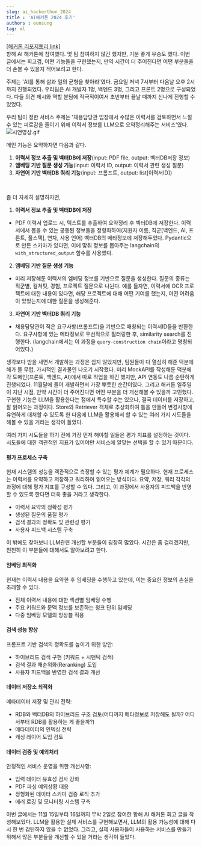 ```yaml
---
slug: ai_hackerthon_2024
title : 'AI해커톤 2024 후기'
authors : eunsung
tag: ml
---
```


[[해커톤 리포지토리 link]](https://github.com/HIRO-works/HIRO-AI/tree/master)  
항해 AI 해커톤에 참여했다. 몇 팀 참여하지 않긴 했지만, 기분 좋게 우승도 했다. 이번 글에서는 회고겸, 어떤 기능들을 구현했는지, 만약 시간이 더 주어진다면 어떤 부분들을 더 손볼 수 있을지 적어보려고 한다.

주제는 'AI를 통해 삶과 일의 균형을 찾아라'였다. 금요일 저녁 7시부터 다음날 오후 2시까지 진행되었다. 우리팀은 AI 개발자 1명, 백엔드 3명, 그리고 프론트 2명으로 구성되었다. 다들 의견 제시와 역할 분담에 적극적이여서 초반부터 끝날 때까지 신나게 진행할 수 있었다.

우리 팀이 정한 서비스 주제는 '채용담당관 입장에서 수많은 이력서를 검토하면서 느낄 수 있는 피로감을 줄이기 위해 이력서 정보를 LLM으로 요약정리해주는 서비스'였다. 
![시연영상.gif](시연영상.gif)

메인 기능은 요약하자면 다음과 같다.
1. **이력서 정보 추출 및 벡터DB에 저장**(input: PDF file, output: 벡터DB저장 정보)
2. **엠베딩 기반 질문 생성 기능**(input: 이력서 ID, output: 이력서 관련 생성 질문)
3. **자연어 기반 벡터DB 쿼리 기능**(input: 프롬프트, output: list[이력서ID])
<br>

좀 더 자세히 설명하자면, 
1. **이력서 정보 추출 및 벡터DB에 저장**
- PDF 이력서 업로드 시, 텍스트를 추출하여 요약정리 후 벡터DB에 저장한다. 이력서에서 뽑을 수 있는 공통된 정보들을 정형화하여(지원자 이름, 직군[백엔드, AI, 프론트, 풀스택], 연차, 사용 언어) 벡터DB의 메타정보에 저장해두었다. Pydantic으로 만든 스키마가 있다면, 이에 맞춰 정보를 뽑아주는 langchain의 `with_structured_output` 함수를 사용했다.
2. **엠베딩 기반 질문 생성 기능**
-  미리 저장해둔 이력서의 엠베딩 정보를 기반으로 질문을 생성한다. 질문의 종류는 직군별, 컬쳐핏, 경험, 프로젝트 질문으로 나뉜다. 예를 들자면, 이력서에 OCR 프로젝트에 대한 내용이 있다면, 해당 프로젝트에 대해 어떤 기여를 했는지, 어떤 어려움이 있었는지에 대한 질문을 생성해준다.  
3. **자연어 기반 벡터DB 쿼리 기능**
- 채용담당관이 적은 요구사항(프롬프트)을 기반으로 매칭되는 이력서ID들을 반환한다. 요구사항에 있는 메타정보로 우선적으로 필터링한 후, similarity search를 진행한다. (langchain에서는 이 과정을 `query-construction chain`이라고 명칭되어있다.)

생각보다 밤을 새면서 개발하는 과정은 쉽지 않았지만, 팀원들이 다 열심히 해준 덕분에 해가 뜰 무렵, 가시적인 결과물인 나오기 시작했다. 미리 MockAPI를 작성해둔 덕분에 각 도메인(프론트, 백엔드, AI)에서 따로 작업을 하긴 했지만, API 연동도 나름 순탄하게 진행되었다. 11월달에 들어 개발하면서 가장 뿌듯한 순간이였다. 
그리고 해커톤 일주일이 지난 시점, 만약 시간이 더 주어진다면 어떤 부분을 더 개선해볼 수 있을까 고민했다. 구현한 기능은 LLM을 활용한다는 점에서 특수할 수는 있으나, 결국 데이터를 저장하고, 잘 읽어오는 과정이다. Store와 Retriever 객체로 추상화하여 틀을 만들어 변경사항에 유연하게 대처할 수 있도록 한 다음에 LLM을 활용해서 할 수 있는 여러 가지 시도들을 해볼 수 있을 거라는 생각이 들었다.

여러 가지 시도들을 하기 전에 가장 먼저 해야할 일들은 평가 지표를 설정하는 것이다. 시도들에 대한 객관적인 지표가 있어야만 서비스에 알맞는 선택을 할 수 있기 때문이다.

#### 평가 프로세스 구축
현재 시스템의 성능을 객관적으로 측정할 수 있는 평가 체계가 필요하다. 현재 프로세스는 이력서를 요약하고 저장하고 쿼리하여 읽어오는 방식이다.
요약, 저장, 쿼리 각각의 과정에 대해 평가 지표를 구성할 수 있다. 그리고, 이 과정에서 사용자의 피드백을 반영할 수 있도록 한다면 더욱 좋을 거라고 생각한다.
- 이력서 요약의 정확성 평가
- 생성된 질문의 품질 평가
- 검색 결과의 정확도 및 관련성 평가
- 사용자 피드백 시스템 구축


이 밖에도 찾아보니 LLM관련 개선할 부분들이 굉장히 많았다. 시간은 좀 걸리겠지만, 천천히 이 부분들에 대해서도 알아보려고 한다.
#### 임베딩 최적화
현재는 이력서 내용을 요약한 후 임베딩을 수행하고 있는데, 이는 중요한 정보의 손실을 초래할 수 있다.
- 전체 이력서 내용에 대한 섹션별 임베딩 수행
- 주요 키워드와 문맥 정보를 보존하는 청크 단위 임베딩
- 다중 임베딩 모델의 앙상블 적용

#### 검색 성능 향상
프롬프트 기반 검색의 정확도를 높이기 위한 방안:
- 하이브리드 검색 구현 (키워드 + 시맨틱 검색)
- 검색 결과 재순위화(Reranking) 도입
- 사용자 피드백을 반영한 검색 결과 개선

#### 데이터 저장소 최적화
메타데이터 저장 및 관리 전략:
- RDB와 벡터DB의 하이브리드 구조 검토(어디까지 메타정보로 저장해도 될까? 어디서부터 RDB를 활용하는 게 좋을까?)
- 메타데이터의 인덱싱 전략
- 캐싱 레이어 도입 검토

#### 데이터 검증 및 예외처리
안정적인 서비스 운영을 위한 개선사항:
- 입력 데이터 유효성 검사 강화
- PDF 파싱 예외상황 대응
- 정형화된 데이터 스키마 검증 로직 추가
- 에러 로깅 및 모니터링 시스템 구축

이번 글에서는 11월 15일부터 16일까지 무박 2일로 참여한 항해 AI 해커톤 회고 글을 작성해보았다. LLM을 활용한 실제 서비스를 구현해보면서, LLM의 활용 가능성에 대해 다시 한 번 감탄하지 않을 수 없었다. 그리고, 실제 사용자들이 사용하는 서비스를 만들기 위해서 많은 부분들을 개선할 수 있을 거라는 생각이 들었다. 